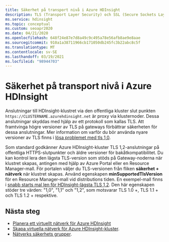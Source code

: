 ```yaml
---
title: Säkerhet på transport nivå i Azure HDInsight
description: TLS (Transport Layer Security) och SSL (Secure Sockets Layer) är krypterings protokoll som ger kommunikations säkerhet i ett dator nätverk.
ms.service: hdinsight
ms.topic: conceptual
ms.custom: seoapr2020
ms.date: 04/21/2020
ms.openlocfilehash: 648f24e87e7d8a49c9c495a78e56afb8ae9e8aae
ms.sourcegitcommit: 910a1a38711966cb171050db245fc3b22abc8c5f
ms.translationtype: MT
ms.contentlocale: sv-SE
ms.lasthandoff: 03/19/2021
ms.locfileid: "98944703"
---
```

# <a name="transport-layer-security-in-azure-hdinsight"></a>Säkerhet på transport nivå i Azure HDInsight

Anslutningar till HDInsight-klustret via den offentliga kluster slut punkten `https://CLUSTERNAME.azurehdinsight.net` är proxy via klusternoder. Dessa anslutningar skyddas med hjälp av ett protokoll som kallas TLS. Att framtvinga högre versioner av TLS på gateways förbättrar säkerheten för dessa anslutningar. Mer information om varför du bör använda nyare versioner av TLS finns i [lösa problemet med tls 1,0](/security/solving-tls1-problem).

Som standard godkänner Azure HDInsight-kluster TLS 1,2-anslutningar på offentliga HTTPS-slutpunkter och äldre versioner för bakåtkompatibilitet. Du kan kontrol lera den lägsta TLS-version som stöds på Gateway-noderna när klustret skapas, antingen med hjälp av Azure Portal eller en Resource Manager-mall. För portalen väljer du TLS-versionen från fliken **säkerhet + nätverk** när klustret skapas. Använd egenskapen **minSupportedTlsVersion** för en Resource Manager-mall vid distributions tiden. En exempel-mall finns i [snabb starts mal len för HDInsight-lägsta TLS 1,2](https://github.com/Azure/azure-quickstart-templates/tree/master/101-hdinsight-minimum-tls). Den här egenskapen stöder tre värden: "1,0", "1,1" och "1,2", som motsvarar TLS 1.0 +, TLS 1.1 + och TLS 1.2 + respektive.


## <a name="next-steps"></a>Nästa steg

* [Planera ett virtuellt nätverk för Azure HDInsight](./hdinsight-plan-virtual-network-deployment.md)
* [Skapa virtuella nätverk för Azure HDInsight-kluster](hdinsight-create-virtual-network.md).
* [Nätverks säkerhets grupper](../virtual-network/network-security-groups-overview.md).